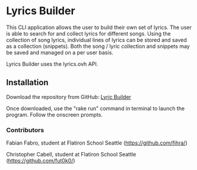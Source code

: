 # Lyrics Builder

This CLI application allows the user to build their own set of lyrics. The user is able to search for and collect lyrics for different songs. Using the collection of song lyrics, individual lines of lyrics can be stored and saved as a collection (snippets). Both the song / lyric collection and snippets may be saved and managed on a per user basis.

Lyrics Builder uses the lyrics.ovh API.


## Installation

Download the repository from GitHub: [Lyric Builder](https://github.com/fut0k0/module-one-final-project-guidelines-seattle-web-051319)

Once downloaded, use the "rake run" command in terminal to launch the program. Follow the onscreen prompts.





### Contributors

Fabian Fabro, student at Flatiron School Seattle (https://github.com/fihra/)

Christopher Cabell, student at Flatiron School Seattle (https://github.com/fut0k0/)
